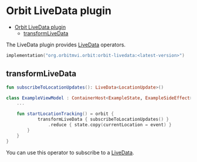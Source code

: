 # Orbit LiveData plugin

- [Orbit LiveData plugin](#orbit-livedata-plugin)
  - [transformLiveData](#transformlivedata)

The LiveData plugin provides
[LiveData](https://developer.android.com/topic/libraries/architecture/livedata)
operators.

```kotlin
implementation("org.orbitmvi.orbit:orbit-livedata:<latest-version>")
```

## transformLiveData

``` kotlin
fun subscribeToLocationUpdates(): LiveData<LocationUpdate>()

class ExampleViewModel : ContainerHost<ExampleState, ExampleSideEffect> {
    ...

    fun startLocationTracking() = orbit {
            transformLiveData { subscribeToLocationUpdates() }
                .reduce { state.copy(currentLocation = event) }
        }
    }
}
```

You can use this operator to subscribe to a [LiveData](https://developer.android.com/topic/libraries/architecture/livedata).
